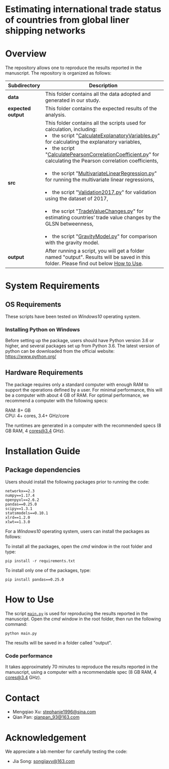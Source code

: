 # Estimating international trade status of countries from global liner shipping networks

# Overview

The repository allows one to reproduce the results reported in the manuscript. The repository is organized as follows:

| Subdirectory | Description |
| --- | --- |
| **data** | This folder contains all the data adopted and generated in our study. |
| **expected output** | This folder contains the expected results of the analysis. |
| **src** | This folder contains all the scripts used for calculation, including:<br><li>the script "[CalculateExplanatoryVariables.py](./src/CalculateExplanatoryVariables.py)" for calculating the explanatory variables,</li> <li>the script "[CalculatePearsonCorrelationCoefficient.py](./src/CalculatePearsonCorrelationCoefficient.py)" for calculating the Pearson correlation coefficients,</li> <br><li>the script "[MultivariateLinearRegression.py](./src/MultivariateLinearRegression.py)" for running the multivariate linear regressions,</li> <br><li>the script "[Validation2017.py](./src/Validation2017.py)" for validation using the dataset of 2017,</li> <br><li>the script "[TradeValueChanges.py](./src/TradeValueChanges.py)" for estimating countries’ trade value changes by the GLSN betweenness,</li> <br><li>the script "[GravityModel.py](./src/GravityModel.py)" for comparison with the gravity model.</li> |
| **output** | After running a script, you will get a folder named "output". Results will be saved in this folder. Please find out below [How to Use](#How-to-Use). |

# System Requirements 

## OS Requirements

These scripts have been tested on *Windows10* operating system.

### Installing Python on Windows

Before setting up the package, users should have Python version 3.6 or higher, and several packages set up from Python 3.6. The latest version of python can be downloaded from the official website: https://www.python.org/

## Hardware Requirements 

The package requires only a standard computer with enough RAM to support the operations defined by a user. For minimal performance, this will be a computer with about 4 GB of RAM. For optimal performance, we recommend a computer with the following specs:

RAM: 8+ GB  
CPU: 4+ cores, 3.4+ GHz/core

The runtimes are generated in a computer with the recommended specs (8 GB RAM, 4 cores@3.4 GHz).

# Installation Guide

## Package dependencies

Users should install the following packages prior to running the code:

```
networkx==2.3
numpy==1.17.4
openpyxl==2.6.2
pandas==0.25.0
scipy==1.3.1
statsmodels==0.10.1
xlrd==1.2.0
xlwt==1.3.0
```

For a *Windows10* operating system, users can install the packages as follows:

To install all the packages, open the *cmd* window in the root folder and type:

```
pip install -r requirements.txt
```

To install only one of the packages, type:

```
pip install pandas==0.25.0
```

# How to Use

The script [`main.py`](main.py) is used for reproducing the results reported in the manuscript. Open the *cmd* window in the root folder, then run the following command:

```
python main.py
```

The results will be saved in a folder called "output".

### Code performance

It takes approximately 70 minutes to reproduce the results reported in the manuscript, using a computer with a recommendable spec (8 GB RAM, 4 cores@3.4 GHz).

# Contact

* Mengqiao Xu: <stephanie1996@sina.com>
* Qian Pan: <qianpan_93@163.com>

# Acknowledgement

We appreciate a lab member for carefully testing the code:

- Jia Song: <songjiavv@163.com>
